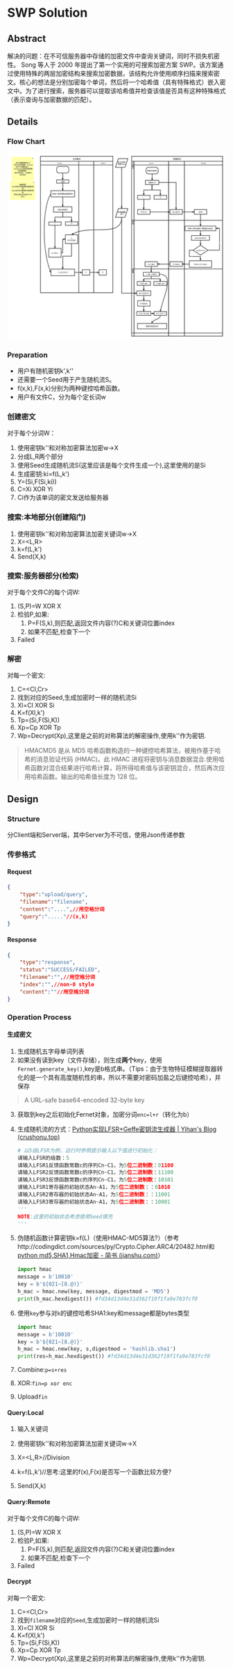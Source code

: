 # SWP Solution
## Abstract
解决的问题：在不可信服务器中存储的加密文件中查询关键词，同时不损失机密性。
Song 等人于 2000 年提出了第一个实用的可搜索加密方案 SWP。该方案通过使用特殊的两层加密结构来搜索加密数据，该结构允许使用顺序扫描来搜索密文。核心的想法是分别加密每个单词，然后将一个哈希值（具有特殊格式）嵌入密文中。为了进行搜索，服务器可以提取该哈希值并检查该值是否具有这种特殊格式（表示查询与加密数据的匹配）。
## Details

### Flow Chart

[![szsn5n.png](README.assets/szsn5n.png)](https://imgchr.com/i/szsn5n)

### Preparation

- 用户有随机密钥k',k''
- 还需要一个Seed用于产生随机流S。
- f(x,k),F(x,k)分别为两种键控哈希函数。
- 用户有文件C，分为每个定长词w

### 创建密文

对于每个分词W：

1. 使用密钥k''和对称加密算法加密w->X
2. 分成L,R两个部分
3. 使用Seed生成随机流S(这里应该是每个文件生成一个),这里使用的是Si
4. 生成密钥:ki=f(L,k')
5. Y=(Si,F(Si,ki))
6. C=Xi XOR Yi
7. Ci作为该单词的密文发送给服务器

### 搜索:本地部分(创建陷门)

1. 使用密钥k''和对称加密算法加密关键词w->X
2. X=<L,R>
3. k=f(L,k')
4. Send(X,k)

### 搜索:服务器部分(检索)

对于每个文件C的每个词W:

1. (S,P)=W XOR X
2. 检验P,如果:
   1. P=F(S,k),则匹配,返回文件内容(?)C和关键词位置index
   2. 如果不匹配,检查下一个
3. Failed

### 解密

对每一个密文:

1. C=<Cl,Cr>
2. 找到对应的Seed,生成加密时一样的随机流Si
3. Xl=Cl XOR Si
4. K=f(Xl,k')
5. Tp=(Si,F(Si,K))
6. Xp=Cp XOR Tp
7. Wp=Decrypt(Xp),这里是之前的对称算法的解密操作,使用k''作为密钥.

 > HMACMD5 是从 MD5 哈希函数构造的一种键控哈希算法，被用作基于哈希的消息验证代码 (HMAC)。此 HMAC 进程将密钥与消息数据混合.使用哈希函数对混合结果进行哈希计算，将所得哈希值与该密钥混合，然后再次应用哈希函数。输出的哈希值长度为 128 位。




## Design
### Structure
分Client端和Server端，其中Server为不可信，使用Json传递参数

### 传参格式

#### Request

```json
{
    "type":"upload/query",
    "filename":"filename",
    "content":"....",//用空格分词
    "query":"....."//(x,k)
}
```

#### Response

```json
{
    "type":"response",
    "status":"SUCCESS/FAILED",
    "filename":"",//用空格分词
    "index":"",//non-0 style
    "content":""//用空格分词
}
```

### Operation Process
#### 生成密文
1. 生成随机五字母单词列表
1. 如果没有读到key（文件存储），则生成**两个**key，使用`Fernet.generate_key()`,key是b格式串。（Tips：由于生物特征模糊提取器转化的是一个具有高度随机性的串，所以不需要对密码加盐之后键控哈希），并保存
>  A URL-safe base64-encoded 32-byte key
3. 获取到key之后初始化Fernet对象，加密分词`enc=l+r`（转化为b）

4. 生成随机流的方式：[Python实现LFSR+Geffe密钥流生成器 | Yihan's Blog (crushonu.top)](https://crushonu.top/python实现lfsr-geffe密钥流生成器-2/#具体实现代码)

    ```python
    # 以5级LFSR为例，运行时参照提示输入以下值进行初始化：
    请输入LFSR的级数：5
    请输入LFSR1反馈函数常数c的序列Cn~C1，为5位二进制数：01100
    请输入LFSR2反馈函数常数c的序列Cn~C1，为5位二进制数：11100
    请输入LFSR3反馈函数常数c的序列Cn~C1，为5位二进制数：10101
    请输入LFSR1寄存器的初始状态An~A1，为5位二进制数：：01010
    请输入LFSR2寄存器的初始状态An~A1，为5位二进制数：：11001
    请输入LFSR3寄存器的初始状态An~A1，为5位二进制数：：10001
    '''
    NOTE:这里的初始状态考虑使用Seed填充
    '''
    ```

5. 伪随机函数计算密钥k=f(L)（使用HMAC-MD5算法?）（参考http://codingdict.com/sources/py/Crypto.Cipher.ARC4/20482.html和[python md5,SHA1,Hmac加密 - 简书 (jianshu.com)](https://www.jianshu.com/p/2a427645f8f4)）
    ```python
    import hmac
    message = b'10010'
    key = b'${021~[8.@)}'
    h_mac = hmac.new(key, message, digestmod = 'MD5')
    print(h_mac.hexdigest()) #fd34d13d4e31d362f19f1fa9e783fcf0
    ```

6. 使用`key`参与对`k`的键控哈希SHA1:key和message都是bytes类型
    ```python
    import hmac
    message = b'10010'
    key = b'${021~[8.@)}'
    h_mac = hmac.new(key, s,digestmod = 'hashlib.sha1')
    print(res=h_mac.hexdigest()) #fd34d13d4e31d362f19f1fa9e783fcf0
    ```

7. Combine:`p=s+res`

8. XOR:`fin=p xor enc`

9. Upload`fin`
#### Query:Local
1. 输入关键词

2. 使用密钥k''和对称加密算法加密关键词w->X

3. X=<L,R>//Division

4. k=f(L,k')//思考:这里的f(x),F(x)是否写一个函数比较方便?

5. Send(X,k)

#### Query:Remote

对于每个文件C的每个词W:

1. (S,P)=W XOR X
2. 检验P,如果:
   1. P=F(S,k),则匹配,返回文件内容(?)C和关键词位置index
   2. 如果不匹配,检查下一个
3. Failed

#### Decrypt

对每一个密文:

1. C=<Cl,Cr>
2. 找到`filename`对应的`Seed`,生成加密时一样的随机流Si
3. Xl=Cl XOR Si
4. K=f(Xl,k')
5. Tp=(Si,F(Si,K))
6. Xp=Cp XOR Tp
7. Wp=Decrypt(Xp),这里是之前的对称算法的解密操作,使用k''作为密钥.